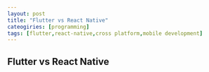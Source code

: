 ```yaml
---
layout: post
title: "Flutter vs React Native"
cateogiries: [programming]
tags: [flutter,react-native,cross platform,mobile development]
---
```


## Flutter vs React Native
